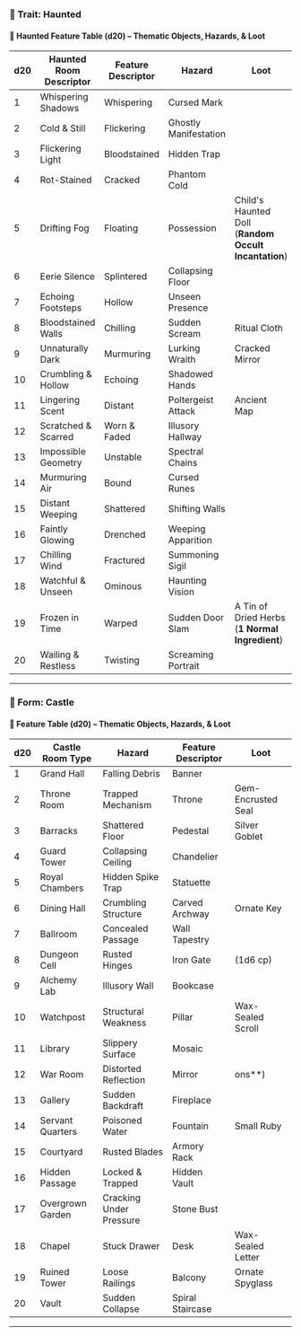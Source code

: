 ### **📌 Trait: Haunted**

#### **🎲 Haunted Feature Table (d20) – Thematic Objects, Hazards, & Loot**

| **d20** | **Haunted Room Descriptor** | **Feature Descriptor** | **Hazard**            | **Loot**                                             |
| ------- | --------------------------- | ---------------------- | --------------------- | ---------------------------------------------------- |
| 1       | Whispering Shadows          | Whispering             | Cursed Mark           |                                                      |
| 2       | Cold & Still                | Flickering             | Ghostly Manifestation |                                                      |
| 3       | Flickering Light            | Bloodstained           | Hidden Trap           |                                                      |
| 4       | Rot-Stained                 | Cracked                | Phantom Cold          |                                                      |
| 5       | Drifting Fog                | Floating               | Possession            | Child's Haunted Doll (**Random Occult Incantation**) |
| 6       | Eerie Silence               | Splintered             | Collapsing Floor      |                                                      |
| 7       | Echoing Footsteps           | Hollow                 | Unseen Presence       |                                                      |
| 8       | Bloodstained Walls          | Chilling               | Sudden Scream         | Ritual Cloth                                         |
| 9       | Unnaturally Dark            | Murmuring              | Lurking Wraith        | Cracked Mirror                                       |
| 10      | Crumbling & Hollow          | Echoing                | Shadowed Hands        |                                                      |
| 11      | Lingering Scent             | Distant                | Poltergeist Attack    | Ancient Map                                          |
| 12      | Scratched & Scarred         | Worn & Faded           | Illusory Hallway      |                                                      |
| 13      | Impossible Geometry         | Unstable               | Spectral Chains       |                                                      |
| 14      | Murmuring Air               | Bound                  | Cursed Runes          |                                                      |
| 15      | Distant Weeping             | Shattered              | Shifting Walls        |                                                      |
| 16      | Faintly Glowing             | Drenched               | Weeping Apparition    |                                                      |
| 17      | Chilling Wind               | Fractured              | Summoning Sigil       |                                                      |
| 18      | Watchful & Unseen           | Ominous                | Haunting Vision       |                                                      |
| 19      | Frozen in Time              | Warped                 | Sudden Door Slam      | A Tin of Dried Herbs (**1 Normal Ingredient**)       |
| 20      | Wailing & Restless          | Twisting               | Screaming Portrait    |                                                      |

---

### **📌 Form: Castle**

#### **🎲  Feature Table (d20) – Thematic Objects, Hazards, & Loot**

| **d20** | **Castle Room Type** | **Hazard**              | **Feature Descriptor** | **Loot**           |
| ------- | -------------------- | ----------------------- | ---------------------- | ------------------ |
| 1       | Grand Hall           | Falling Debris          | Banner                 |                    |
| 2       | Throne Room          | Trapped Mechanism       | Throne                 | Gem-Encrusted Seal |
| 3       | Barracks             | Shattered Floor         | Pedestal               | Silver Goblet      |
| 4       | Guard Tower          | Collapsing Ceiling      | Chandelier             |                    |
| 5       | Royal Chambers       | Hidden Spike Trap       | Statuette              |                    |
| 6       | Dining Hall          | Crumbling Structure     | Carved Archway         | Ornate Key         |
| 7       | Ballroom             | Concealed Passage       | Wall Tapestry          |                    |
| 8       | Dungeon Cell         | Rusted Hinges           | Iron Gate              | (1d6 cp)           |
| 9       | Alchemy Lab          | Illusory Wall           | Bookcase               |                    |
| 10      | Watchpost            | Structural Weakness     | Pillar                 | Wax-Sealed Scroll  |
| 11      | Library              | Slippery Surface        | Mosaic                 |                    |
| 12      | War Room             | Distorted Reflection    | Mirror                 | ons**)             |
| 13      | Gallery              | Sudden Backdraft        | Fireplace              |                    |
| 14      | Servant Quarters     | Poisoned Water          | Fountain               | Small Ruby         |
| 15      | Courtyard            | Rusted Blades           | Armory Rack            |                    |
| 16      | Hidden Passage       | Locked & Trapped        | Hidden Vault           |                    |
| 17      | Overgrown Garden     | Cracking Under Pressure | Stone Bust             |                    |
| 18      | Chapel               | Stuck Drawer            | Desk                   | Wax-Sealed Letter  |
| 19      | Ruined Tower         | Loose Railings          | Balcony                | Ornate Spyglass    |
| 20      | Vault                | Sudden Collapse         | Spiral Staircase       |                    |

---

